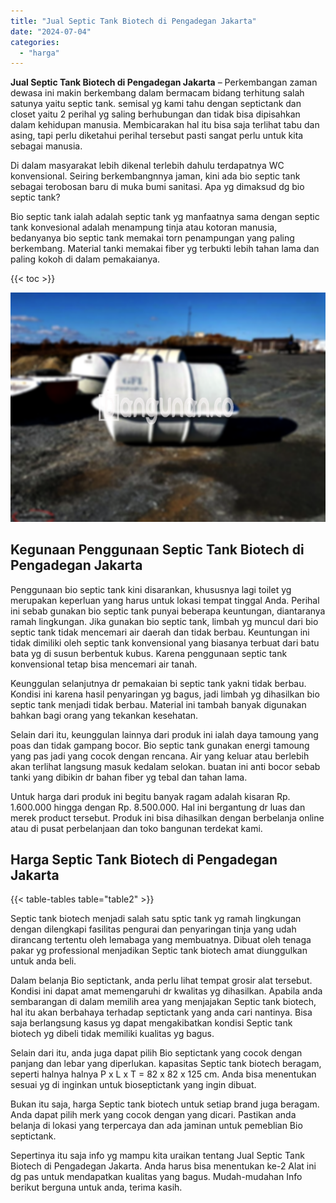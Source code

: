 ```yaml
---
title: "Jual Septic Tank Biotech di Pengadegan Jakarta"
date: "2024-07-04"
categories: 
  - "harga"
---
```


**Jual Septic Tank Biotech di Pengadegan Jakarta** – Perkembangan zaman dewasa ini makin berkembang dalam bermacam bidang terhitung salah satunya yaitu septic tank. semisal yg kami tahu dengan septictank dan closet yaitu 2 perihal yg saling berhubungan dan tidak bisa dipisahkan dalam kehidupan manusia. Membicarakan hal itu bisa saja terlihat tabu dan asing, tapi perlu diketahui perihal tersebut pasti sangat perlu untuk kita sebagai manusia.

Di dalam masyarakat lebih dikenal terlebih dahulu terdapatnya WC konvensional. Seiring berkembangnnya jaman, kini ada bio septic tank sebagai terobosan baru di muka bumi sanitasi. Apa yg dimaksud dg bio septic tank?

Bio septic tank ialah adalah septic tank yg manfaatnya sama dengan septic tank konvesional adalah menampung tinja atau kotoran manusia, bedanyanya bio septic tank memakai torn penampungan yang paling berkembang. Material tanki memakai fiber yg terbukti lebih tahan lama dan paling kokoh di dalam pemakaianya.

{{< toc >}}

![Jual Septic Tank Biotech di Pengadegan Jakarta](/images/jual-bio-septictank-06.png)

## Kegunaan Penggunaan Septic Tank Biotech di Pengadegan Jakarta

Penggunaan bio septic tank kini disarankan, khususnya lagi toilet yg merupakan keperluan yang harus untuk lokasi tempat tinggal Anda. Perihal ini sebab gunakan bio septic tank punyai beberapa keuntungan, diantaranya ramah lingkungan. Jika gunakan bio septic tank, limbah yg muncul dari bio septic tank tidak mencemari air daerah dan tidak berbau. Keuntungan ini tidak dimiliki oleh septic tank konvensional yang biasanya terbuat dari batu bata yg di susun berbentuk kubus. Karena penggunaan septic tank konvensional tetap bisa mencemari air tanah.

Keunggulan selanjutnya dr pemakaian bi septic tank yakni tidak berbau. Kondisi ini karena hasil penyaringan yg bagus, jadi limbah yg dihasilkan bio septic tank menjadi tidak berbau. Material ini tambah banyak digunakan bahkan bagi orang yang tekankan kesehatan.

Selain dari itu, keunggulan lainnya dari produk ini ialah daya tamoung yang poas dan tidak gampang bocor. Bio septic tank gunakan energi tamoung yang pas jadi yang cocok dengan rencana. Air yang keluar atau berlebih akan terlihat langsung masuk kedalam selokan. buatan ini anti bocor sebab tanki yang dibikin dr bahan fiber yg tebal dan tahan lama.

Untuk harga dari produk ini begitu banyak ragam adalah kisaran Rp. 1.600.000 hingga dengan Rp. 8.500.000. Hal ini bergantung dr luas dan merek product tersebut. Produk ini bisa dihasilkan dengan berbelanja online atau di pusat perbelanjaan dan toko bangunan terdekat kami.

## Harga Septic Tank Biotech di Pengadegan Jakarta

{{< table-tables table="table2" >}}

Septic tank biotech menjadi salah satu sptic tank yg ramah lingkungan dengan dilengkapi fasilitas pengurai dan penyaringan tinja yang udah dirancang tertentu oleh lemabaga yang membuatnya. Dibuat oleh tenaga pakar yg professional menjadikan Septic tank biotech amat diunggulkan untuk anda beli.

Dalam belanja Bio septictank, anda perlu lihat tempat grosir alat tersebut. Kondisi ini dapat amat memengaruhi dr kwalitas yg dihasilkan. Apabila anda sembarangan di dalam memilih area yang menjajakan Septic tank biotech, hal itu akan berbahaya terhadap septictank yang anda cari nantinya. Bisa saja berlangsung kasus yg dapat mengakibatkan kondisi Septic tank biotech yg dibeli tidak memiliki kualitas yg bagus.

Selain dari itu, anda juga dapat pilih Bio septictank yang cocok dengan panjang dan lebar yang diperlukan. kapasitas Septic tank biotech beragam, seperti halnya halnya P x L x T = 82 x 82 x 125 cm. Anda bisa menentukan sesuai yg di inginkan untuk bioseptictank yang ingin dibuat.

Bukan itu saja, harga Septic tank biotech untuk setiap brand juga beragam. Anda dapat pilih merk yang cocok dengan yang dicari. Pastikan anda belanja di lokasi yang terpercaya dan ada jaminan untuk pemeblian Bio septictank.

Sepertinya itu saja info yg mampu kita uraikan tentang Jual Septic Tank Biotech di Pengadegan Jakarta. Anda harus bisa menentukan ke-2 Alat ini dg pas untuk mendapatkan kualitas yang bagus. Mudah-mudahan Info berikut berguna untuk anda, terima kasih.
